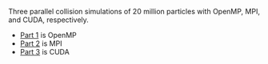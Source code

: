 Three parallel collision simulations of 20 million particles with OpenMP, MPI, and CUDA, respectively.

- [Part 1](part1) is OpenMP
- [Part 2](part2) is MPI
- [Part 3](part3) is CUDA
